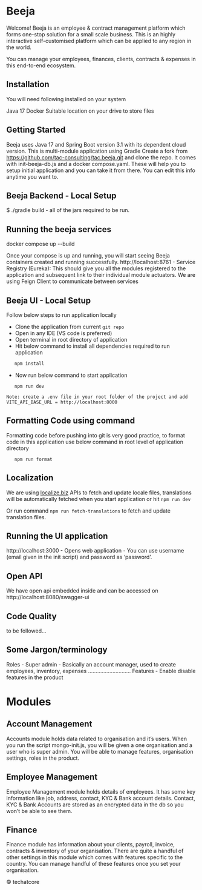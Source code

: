# Beeja

Welcome! Beeja is an employee & contract management platform which forms one-stop solution for a small scale business. This is an highly interactive self-customised  platform which  can be applied to any region in the world. 

You can manage your employees, finances, clients, contracts & expenses in this end-to-end ecosystem.


## Installation

You will need following installed on your system

Java 17
Docker
Suitable location on your drive to store files

## Getting Started

Beeja uses Java 17 and Spring Boot version 3.1 with its dependent cloud version. This is multi-module application using Gradle
Create a fork from https://github.com/tac-consulting/tac.beeja.git and clone the repo.
It comes with init-beeja-db.js and a docker compose.yaml. These will help you to setup initial application and you can take it from there. You can edit this info anytime you want to.

## Beeja Backend - Local Setup

$ ./gradle build - all of the jars required to be run.


## Running the beeja services

docker compose up --build

Once your compose is up and running, you will start seeing Beeja containers created and running successfully. 
http://localhost:8761 - Service Registry (Eureka): This should give you all the modules registered to the application and subsequent link to their individual module actuators.
We are using Feign Client to communicate between services



## Beeja UI - Local Setup

Follow below steps to run application locally

- Clone the application from current `git repo`
- Open in any IDE (VS code is preferred)
- Open terminal in root directory of application
- Hit below command to install all dependencies required to run application

```txt
   npm install
```

- Now run below command to start application

```
   npm run dev
```

`Note: create a .env file in your root folder of the project and add VITE_API_BASE_URL = http://localhost:8000`

## Formatting Code using command
Formatting code before pushing into git is very good practice, to format code in this application use below command in root level of application directory
```
   npm run format
```


## Localization
We are using [localize.biz](https://localise.biz/) APIs to fetch and update locale files, translations will be automatically fetched when you start application or hit ```npm run dev```

Or run command ```npm run fetch-translations``` to fetch and update translation files.

## Running the UI application
http://localhost:3000 - Opens web application - You can use username (email given in the init script) and password as ‘password’.




## Open API

We have open api embedded inside and can be accessed on http://localhost:8080/swagger-ui


## Code Quality
to be followed...



## Some Jargon/terminology
Roles - Super admin - Basically an account manager, used to create employees, inventory, expenses
……………………….
Features  - Enable disable features in the product



# Modules

## Account Management


Accounts module holds data related to organisation and it’s users. When you run the script mongo-init.js, you will be given a one organisation and a user who is super admin. You will be able to manage features, organisation settings, roles in the product.

## Employee Management


Employee Management module holds details of employees. It has some key information like job, address, contact, KYC & Bank account details. Contact, KYC & Bank Accounts are stored as an encrypted data in the db so you won’t be able to see them.


## Finance

Finance module has information about your clients, payroll, invoice, contracts & inventory of your organisation. There are quite a handful of other settings in this module which comes with features specific to the country. You can manage handful of these features once you set your organisation.


&copy; techatcore




 





